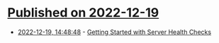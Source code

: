# [Published on 2022-12-19](index.md)

* [2022-12-19, 14:48:48](https://lobste.rs/s/gvfdvs/getting_started_with_server_health) - [Getting Started with Server Health Checks](https://betterstack.com/community/guides/monitoring/health-checks/)
